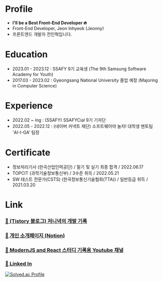 
# Profile
- **I'll be a Best Front-End Developer 🔥**
- Front-End Developer, Jeon Inhyeok (Jeonny)
- 프론트엔드 개발자 전인혁입니다.

# Education
- 2023.01 - 2023.12 : SSAFY 9기 교육생 (The 9th Samsung Software Academy for Youth)
- 2017.03 - 2023.02 : Gyeongsang National University 졸업 예정 (Majoring in Computer Science)

# Experience
- 2022.02 ~ ing : (SSAFY) SSAFYCial 9기 기자단
- 2022.05 - 2022.12 : (네이버 커넥트 재단) 소프트웨어야 놀자! 대학생 멘토팀 'AI-I-GA' 팀장

# Certificate
- 정보처리기사 (한국산업인력공단) / 필기 및 실기 최종 합격 / 2022.06.17
- TOPCIT (과학기술정보통신부) / 3수준 취득 / 2022.05.21
- SW 테스트 전문가(CSTS) (한국정보통신기술협회(TTA)) / 일반등급 취득 / 2021.03.20

# Link

### <a href="https://jeon-ny.tistory.com/" target="_blank">🔗 (Tistory 블로그) 저니녁의 개발 기록</a>
### <a href="https://www.notion.so/dev-jeon/Jeonny-ac79d69afb9641cf8866906d7b6bcd41?pvs=4" target="_blank">🔗 개인 소개페이지 (Notion)</a>
### <a href="https://www.youtube.com/channel/UCdUqEj-gmY_sbgHw9iqdSlg" target="_blank">🔗 ModernJS and React 스터디 기록용 Youtube 채널</a>
### <a href="https://www.linkedin.com/in/%EC%9D%B8%ED%98%81-%EC%A0%84-2494a8241/" target="_blank">🔗 Linked In</a>


[![Solved.ac Profile](http://mazassumnida.wtf/api/v2/generate_badge?boj=wjs_5025)](https://solved.ac/wjs_5025/)
